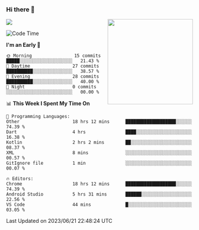 ### Hi there 👋

![](https://metrics.lecoq.io/itaowu?template=classic&config.timezone=Asia%2FShanghai)
<img align='right' src="https://media.giphy.com/media/M9gbBd9nbDrOTu1Mqx/giphy.gif" width="230">

<!--START_SECTION:waka-->
![Code Time](http://img.shields.io/badge/Code%20Time-102%20hrs%2028%20mins-blue)

**I'm an Early 🐤** 

```text
🌞 Morning                15 commits          █████░░░░░░░░░░░░░░░░░░░░   21.43 % 
🌆 Daytime                27 commits          ██████████░░░░░░░░░░░░░░░   38.57 % 
🌃 Evening                28 commits          ██████████░░░░░░░░░░░░░░░   40.00 % 
🌙 Night                  0 commits           ░░░░░░░░░░░░░░░░░░░░░░░░░   00.00 % 
```


📊 **This Week I Spent My Time On** 

```text
💬 Programming Languages: 
Other                    18 hrs 12 mins      ███████████████████░░░░░░   74.39 % 
Dart                     4 hrs               ████░░░░░░░░░░░░░░░░░░░░░   16.38 % 
Kotlin                   2 hrs 2 mins        ██░░░░░░░░░░░░░░░░░░░░░░░   08.37 % 
XML                      8 mins              ░░░░░░░░░░░░░░░░░░░░░░░░░   00.57 % 
GitIgnore file           1 min               ░░░░░░░░░░░░░░░░░░░░░░░░░   00.07 % 

🔥 Editors: 
Chrome                   18 hrs 12 mins      ███████████████████░░░░░░   74.39 % 
Android Studio           5 hrs 31 mins       ██████░░░░░░░░░░░░░░░░░░░   22.56 % 
VS Code                  44 mins             █░░░░░░░░░░░░░░░░░░░░░░░░   03.05 % 
```


 Last Updated on 2023/06/21 22:48:24 UTC
<!--END_SECTION:waka-->

<!--
**itaowu/itaowu** is a ✨ _special_ ✨ repository because its `README.md` (this file) appears on your GitHub profile.

Here are some ideas to get you started:

- 🔭 I’m currently working on ...
- 🌱 I’m currently learning ...
- 👯 I’m looking to collaborate on ...
- 🤔 I’m looking for help with ...
- 💬 Ask me about ...
- 📫 How to reach me: ...
- 😄 Pronouns: ...
- ⚡ Fun fact: ...
-->
